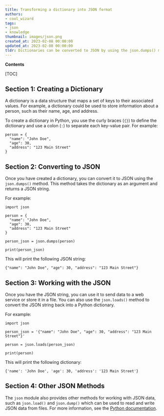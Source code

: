 ```yaml
---
title: Transforming a dictionary into JSON format
authors:
- cool_wizard
tags:
- json
- knowledge
thumbnail: images/json.png
created_at: 2023-02-08 00:00:00
updated_at: 2023-02-08 00:00:00
tldr: Dictionaries can be converted to JSON by using the json.dumps() method.
---
```


**Contents**

[TOC]

## Section 1: Creating a Dictionary

A dictionary is a data structure that maps a set of keys to their associated values. For example, a dictionary could be used to store information about a person, such as their name, age, and address.

To create a dictionary in Python, you use the curly braces (`{}`) to define the dictionary and use a colon (`:`) to separate each key-value pair. For example:

```
person = {
  "name": "John Doe",
  "age": 30,
  "address": "123 Main Street"
}
```

## Section 2: Converting to JSON

Once you have created a dictionary, you can convert it to JSON using the `json.dumps()` method. This method takes the dictionary as an argument and returns a JSON string.

For example:

```
import json

person = {
  "name": "John Doe",
  "age": 30,
  "address": "123 Main Street"
}

person_json = json.dumps(person)

print(person_json)
```

This will print the following JSON string:

```
{"name": "John Doe", "age": 30, "address": "123 Main Street"}
```

## Section 3: Working with the JSON

Once you have the JSON string, you can use it to send data to a web service or store it in a file. You can also use the `json.loads()` method to convert the JSON string back into a Python dictionary.

For example:

```
import json

person_json = '{"name": "John Doe", "age": 30, "address": "123 Main Street"}'

person = json.loads(person_json)

print(person)
```

This will print the following dictionary:

```
{'name': 'John Doe', 'age': 30, 'address': '123 Main Street'}
```

## Section 4: Other JSON Methods

The `json` module also provides other methods for working with JSON data, such as `json.load()` and `json.dump()` which can be used to read and write JSON data from files. For more information, see the [Python documentation](https://docs.python.org/3/library/json.html).
